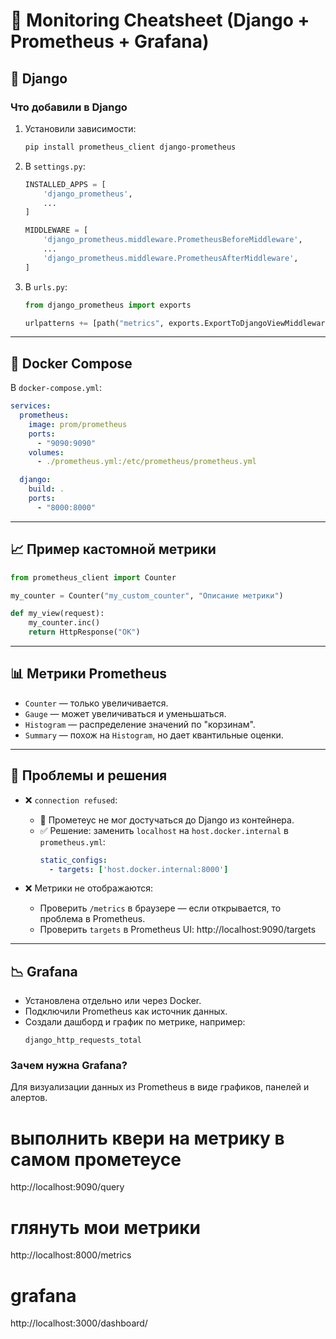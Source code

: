 # 🔧 Monitoring Cheatsheet (Django + Prometheus + Grafana)

## 🐍 Django

### Что добавили в Django

1. Установили зависимости:
   ```bash
   pip install prometheus_client django-prometheus
   ```

2. В `settings.py`:
   ```python
   INSTALLED_APPS = [
       'django_prometheus',
       ...
   ]

   MIDDLEWARE = [
       'django_prometheus.middleware.PrometheusBeforeMiddleware',
       ...
       'django_prometheus.middleware.PrometheusAfterMiddleware',
   ]
   ```

3. В `urls.py`:
   ```python
   from django_prometheus import exports

   urlpatterns += [path("metrics", exports.ExportToDjangoViewMiddleware)]
   ```

---

## 🐳 Docker Compose

В `docker-compose.yml`:
```yaml
services:
  prometheus:
    image: prom/prometheus
    ports:
      - "9090:9090"
    volumes:
      - ./prometheus.yml:/etc/prometheus/prometheus.yml

  django:
    build: .
    ports:
      - "8000:8000"
```

---

## 📈 Пример кастомной метрики

```python
from prometheus_client import Counter

my_counter = Counter("my_custom_counter", "Описание метрики")

def my_view(request):
    my_counter.inc()
    return HttpResponse("OK")
```

---

## 📊 Метрики Prometheus

- `Counter` — только увеличивается.
- `Gauge` — может увеличиваться и уменьшаться.
- `Histogram` — распределение значений по "корзинам".
- `Summary` — похож на `Histogram`, но дает квантильные оценки.

---

## 🐞 Проблемы и решения

- ❌ `connection refused`:
  - 🔧 Прометеус не мог достучаться до Django из контейнера.
  - ✅ Решение: заменить `localhost` на `host.docker.internal` в `prometheus.yml`:
    ```yaml
    static_configs:
      - targets: ['host.docker.internal:8000']
    ```

- ❌ Метрики не отображаются:
  - Проверить `/metrics` в браузере — если открывается, то проблема в Prometheus.
  - Проверить `targets` в Prometheus UI: http://localhost:9090/targets

---

## 📉 Grafana

- Установлена отдельно или через Docker.
- Подключили Prometheus как источник данных.
- Создали дашборд и график по метрике, например:
  ```promql
  django_http_requests_total
  ```

### Зачем нужна Grafana?
Для визуализации данных из Prometheus в виде графиков, панелей и алертов.


<!-- полезные ссылки -->
# выполнить квери на метрику в самом прометеусе
http://localhost:9090/query

# глянуть мои метрики
http://localhost:8000/metrics

# grafana
http://localhost:3000/dashboard/